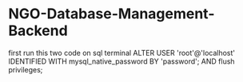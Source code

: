 # NGO-Database-Management-Backend
first run this two code on sql terminal
ALTER USER 'root'@'localhost' IDENTIFIED WITH mysql_native_password BY 'password';
AND
flush privileges;
